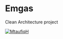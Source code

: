 # Emgas
Clean Architecture project

[![MtaufiqH](https://circleci.com/gh/MtaufiqH/Emgas.svg?style=svg)](https://app.circleci.com/pipelines/github/MtaufiqH/Emgas)
